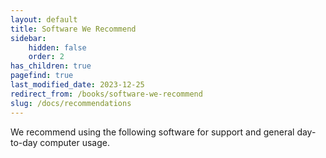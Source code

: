 ```yaml
---
layout: default
title: Software We Recommend
sidebar:
    hidden: false
    order: 2
has_children: true
pagefind: true
last_modified_date: 2023-12-25
redirect_from: /books/software-we-recommend
slug: /docs/recommendations
---
```



We recommend using the following software for support and general day-to-day computer usage.
